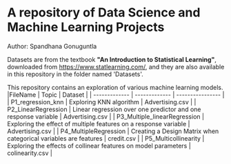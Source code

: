 # A repository of Data Science and Machine Learning Projects
Author: Spandhana Gonuguntla

Datasets are from the textbook **"An Introduction to Statistical Learning"**, downloaded from https://www.statlearning.com/, and they are also available in this repository in the folder named 'Datasets'.

This repository contains an exploration of various machine learning models. 
|FileName       | Topic         |  Dataset         |
| ------------- | ------------- | ---------------- |
| P1_regression_knn  | Exploring KNN algorithm  | Advertising.csv  |
| P2_LinearRegression  | Linear regression over one predictor and one response variable | Advertising.csv  |
| P3_Multiple_linearRegression  | Exploring the effect of multiple features on a response variable  | Advertising.csv  |
| P4_MultipleRegression  | Creating a Design Matrix when categorical variables are features  | credit.csv  |
| P5_Multicollinearity  | Exploring the effects of collinear features on model parameters  | colinearity.csv  |

